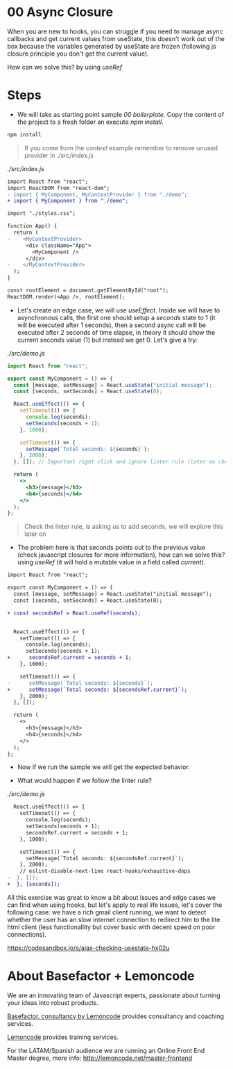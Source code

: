 # 00 Async Closure

When you are new to hooks, you can struggle if you need to manage async callbacks and get
current values from useState, this doesn't work out of the box because the variables
generated by useState are frozen (following js closure principle you don't get the current
value).

How can we solve this? by using _useRef_

# Steps

- We will take as starting point sample _00 boilerplate_. Copy the content of the
  project to a fresh folder an execute _npm install_.

```bash
npm install
```

> If you come from the _context_ example remember to remove unused provider in _./src/index.js_

_./src/index.js_

```diff
import React from "react";
import ReactDOM from "react-dom";
- import { MyComponent, MyContextProvider } from "./demo";
+ import { MyComponent } from "./demo";

import "./styles.css";

function App() {
  return (
-    <MyContextProvider>
      <div className="App">
        <MyComponent />
      </div>
-    </MyContextProvider>
  );
}

const rootElement = document.getElementById("root");
ReactDOM.render(<App />, rootElement);
```

- Let's create an edge case, we will use _useEffect_. Inside we will have to asynchronous calls,
  the first one should setup a _seconds_ state to 1 (it will be executed after 1 seconds), then
  a second async call will be executed after 2 seconds of time elapse, in theory it should
  show the current seconds value (1) but instead we get 0. Let's give a try:

_./src/demo.js_

```jsx
import React from "react";

export const MyComponent = () => {
  const [message, setMessage] = React.useState("initial message");
  const [seconds, setSeconds] = React.useState(0);

  React.useEffect(() => {
    setTimeout(() => {
      console.log(seconds);
      setSeconds(seconds + 1);
    }, 1000);

    setTimeout(() => {
      setMessage(`Total seconds: ${seconds}`);
    }, 2000);
  }, []); // Important right click and ignore linter rule (later on check what happens)

  return (
    <>
      <h3>{message}</h3>
      <h4>{seconds}</h4>
    </>
  );
};
```

> Check the linter rule, is asking us to add seconds, we will explore this later on

- The problem here is that seconds points out to the previous value (check javascript closures
  for more information), how can we solve this? using _useRef_ (it will hold a mutable value in
  a field called _current_).

```diff
import React from "react";

export const MyComponent = () => {
  const [message, setMessage] = React.useState("initial message");
  const [seconds, setSeconds] = React.useState(0);

+ const secondsRef = React.useRef(seconds);


  React.useEffect(() => {
    setTimeout(() => {
      console.log(seconds);
      setSeconds(seconds + 1);
+      secondsRef.current = seconds + 1;
    }, 1000);

    setTimeout(() => {
-      setMessage(`Total seconds: ${seconds}`);
+      setMessage(`Total seconds: ${secondsRef.current}`);
    }, 2000);
  }, []);

  return (
    <>
      <h3>{message}</h3>
      <h4>{seconds}</h4>
    </>
  );
};
```

- Now if we run the sample we will get the expected behavior.

- What would happen if we follow the linter rule?

_./src/demo.js_

```diff
  React.useEffect(() => {
    setTimeout(() => {
      console.log(seconds);
      setSeconds(seconds + 1);
      secondsRef.current = seconds + 1;
    }, 1000);

    setTimeout(() => {
      setMessage(`Total seconds: ${secondsRef.current}`);
    }, 2000);
    // eslint-disable-next-line react-hooks/exhaustive-deps
-  }, []);
+  }, [seconds]);
```

All this exercise was great to know a bit about issues and edge
cases we can find when using hooks, but let's apply to real life
issues, let's cover the following case: we have a rich gmail client
running, we want to detect whether the user has an slow internet
connection to redirect him to the lite html client (less
functionallity but cover basic with decent speed on poor
connections).

https://codesandbox.io/s/ajax-checking-usestate-hx02u

# About Basefactor + Lemoncode

We are an innovating team of Javascript experts, passionate about turning your ideas into robust products.

[Basefactor, consultancy by Lemoncode](http://www.basefactor.com) provides consultancy and coaching services.

[Lemoncode](http://lemoncode.net/services/en/#en-home) provides training services.

For the LATAM/Spanish audience we are running an Online Front End Master degree, more info: http://lemoncode.net/master-frontend
